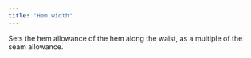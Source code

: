 ```yaml
---
title: "Hem width"
---
```


Sets the hem allowance of the hem along the waist, as a multiple of the seam allowance.
